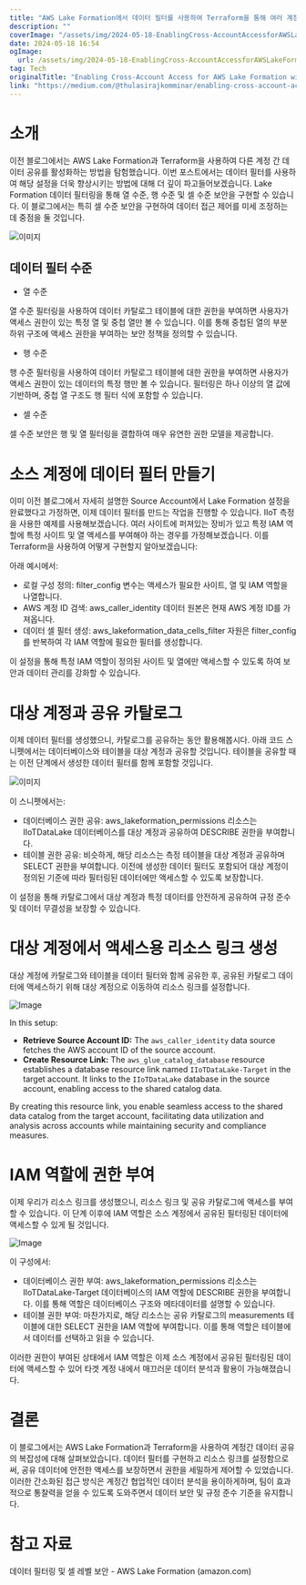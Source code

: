 ```yaml
---
title: "AWS Lake Formation에서 데이터 필터를 사용하여 Terraform을 통해 여러 계정 간 액세스 활성화하기"
description: ""
coverImage: "/assets/img/2024-05-18-EnablingCross-AccountAccessforAWSLakeFormationwithDataFiltersUsingTerraform_0.png"
date: 2024-05-18 16:54
ogImage:
  url: /assets/img/2024-05-18-EnablingCross-AccountAccessforAWSLakeFormationwithDataFiltersUsingTerraform_0.png
tag: Tech
originalTitle: "Enabling Cross-Account Access for AWS Lake Formation with Data Filters Using Terraform"
link: "https://medium.com/@thulasirajkomminar/enabling-cross-account-access-for-lake-formation-with-data-filters-using-terraform-ed6e51528c3a"
---
```


# 소개

이전 블로그에서는 AWS Lake Formation과 Terraform을 사용하여 다른 계정 간 데이터 공유를 활성화하는 방법을 탐험했습니다. 이번 포스트에서는 데이터 필터를 사용하여 해당 설정을 더욱 향상시키는 방법에 대해 더 깊이 파고들어보겠습니다. Lake Formation 데이터 필터링을 통해 열 수준, 행 수준 및 셀 수준 보안을 구현할 수 있습니다. 이 블로그에서는 특히 셀 수준 보안을 구현하여 데이터 접근 제어를 미세 조정하는 데 중점을 둘 것입니다.

![이미지](/assets/img/2024-05-18-EnablingCross-AccountAccessforAWSLakeFormationwithDataFiltersUsingTerraform_0.png)

## 데이터 필터 수준

<div class="content-ad"></div>

- 열 수준

열 수준 필터링을 사용하여 데이터 카탈로그 테이블에 대한 권한을 부여하면 사용자가 액세스 권한이 있는 특정 열 및 중첩 열만 볼 수 있습니다. 이를 통해 중첩된 열의 부분 하위 구조에 액세스 권한을 부여하는 보안 정책을 정의할 수 있습니다.

- 행 수준

행 수준 필터링을 사용하여 데이터 카탈로그 테이블에 대한 권한을 부여하면 사용자가 액세스 권한이 있는 데이터의 특정 행만 볼 수 있습니다. 필터링은 하나 이상의 열 값에 기반하며, 중첩 열 구조도 행 필터 식에 포함할 수 있습니다.

<div class="content-ad"></div>

- 셀 수준

셀 수준 보안은 행 및 열 필터링을 결합하여 매우 유연한 권한 모델을 제공합니다.

# 소스 계정에 데이터 필터 만들기

이미 이전 블로그에서 자세히 설명한 Source Account에서 Lake Formation 설정을 완료했다고 가정하면, 이제 데이터 필터를 만드는 작업을 진행할 수 있습니다. IIoT 측정을 사용한 예제를 사용해보겠습니다. 여러 사이트에 퍼져있는 장비가 있고 특정 IAM 역할에 특정 사이트 및 열 액세스를 부여해야 하는 경우를 가정해보겠습니다. 이를 Terraform을 사용하여 어떻게 구현할지 알아보겠습니다:

<div class="content-ad"></div>

아래 예시에서:

- 로컬 구성 정의: filter_config 변수는 액세스가 필요한 사이트, 열 및 IAM 역할을 나열합니다.
- AWS 계정 ID 검색: aws_caller_identity 데이터 원본은 현재 AWS 계정 ID를 가져옵니다.
- 데이터 셀 필터 생성: aws_lakeformation_data_cells_filter 자원은 filter_config를 반복하여 각 IAM 역할에 필요한 필터를 생성합니다.

이 설정을 통해 특정 IAM 역할이 정의된 사이트 및 열에만 액세스할 수 있도록 하여 보안과 데이터 관리를 강화할 수 있습니다.

<div class="content-ad"></div>

# 대상 계정과 공유 카탈로그

이제 데이터 필터를 생성했으니, 카탈로그를 공유하는 동안 활용해봅시다. 아래 코드 스니펫에서는 데이터베이스와 테이블을 대상 계정과 공유할 것입니다. 테이블을 공유할 때는 이전 단계에서 생성한 데이터 필터를 함께 포함할 것입니다.

![이미지](/assets/img/2024-05-18-EnablingCross-AccountAccessforAWSLakeFormationwithDataFiltersUsingTerraform_2.png)

이 스니펫에서는:

<div class="content-ad"></div>

- 데이터베이스 권한 공유: aws_lakeformation_permissions 리소스는 IIoTDataLake 데이터베이스를 대상 계정과 공유하여 DESCRIBE 권한을 부여합니다.
- 테이블 권한 공유: 비슷하게, 해당 리소스는 측정 테이블을 대상 계정과 공유하며 SELECT 권한을 부여합니다. 이전에 생성한 데이터 필터도 포함되어 대상 계정이 정의된 기준에 따라 필터링된 데이터에만 액세스할 수 있도록 보장합니다.

이 설정을 통해 카탈로그에서 대상 계정과 특정 데이터를 안전하게 공유하여 규정 준수 및 데이터 무결성을 보장할 수 있습니다.

# 대상 계정에서 액세스용 리소스 링크 생성

대상 계정에 카탈로그와 테이블을 데이터 필터와 함께 공유한 후, 공유된 카탈로그 데이터에 액세스하기 위해 대상 계정으로 이동하여 리소스 링크를 설정합니다.

<div class="content-ad"></div>

![Image](/assets/img/2024-05-18-EnablingCross-AccountAccessforAWSLakeFormationwithDataFiltersUsingTerraform_3.png)

In this setup:

- **Retrieve Source Account ID:** The `aws_caller_identity` data source fetches the AWS account ID of the source account.
- **Create Resource Link:** The `aws_glue_catalog_database` resource establishes a database resource link named `IIoTDataLake-Target` in the target account. It links to the `IIoTDataLake` database in the source account, enabling access to the shared catalog data.

By creating this resource link, you enable seamless access to the shared data catalog from the target account, facilitating data utilization and analysis across accounts while maintaining security and compliance measures.

<div class="content-ad"></div>

# IAM 역할에 권한 부여

이제 우리가 리소스 링크를 생성했으니, 리소스 링크 및 공유 카탈로그에 액세스를 부여할 수 있습니다. 이 단계 이후에 IAM 역할은 소스 계정에서 공유된 필터링된 데이터에 액세스할 수 있게 될 것입니다.

![Image](/assets/img/2024-05-18-EnablingCross-AccountAccessforAWSLakeFormationwithDataFiltersUsingTerraform_4.png)

이 구성에서:

<div class="content-ad"></div>

- 데이터베이스 권한 부여: aws_lakeformation_permissions 리소스는 IIoTDataLake-Target 데이터베이스의 IAM 역할에 DESCRIBE 권한을 부여합니다. 이를 통해 역할은 데이터베이스 구조와 메타데이터를 설명할 수 있습니다.
- 테이블 권한 부여: 마찬가지로, 해당 리소스는 공유 카탈로그의 measurements 테이블에 대한 SELECT 권한을 IAM 역할에 부여합니다. 이를 통해 역할은 테이블에서 데이터를 선택하고 읽을 수 있습니다.

이러한 권한이 부여된 상태에서 IAM 역할은 이제 소스 계정에서 공유된 필터링된 데이터에 액세스할 수 있어 타겟 계정 내에서 매끄러운 데이터 분석과 활용이 가능해졌습니다.

# 결론

이 블로그에서는 AWS Lake Formation과 Terraform을 사용하여 계정간 데이터 공유의 복잡성에 대해 살펴보았습니다. 데이터 필터를 구현하고 리소스 링크를 설정함으로써, 공유 데이터에 안전한 액세스를 보장하면서 권한을 세밀하게 제어할 수 있었습니다. 이러한 간소화된 접근 방식은 계정간 협업적인 데이터 분석을 용이하게하며, 팀이 효과적으로 통찰력을 얻을 수 있도록 도와주면서 데이터 보안 및 규정 준수 기준을 유지합니다.

<div class="content-ad"></div>

# 참고 자료

데이터 필터링 및 셀 레벨 보안 - AWS Lake Formation (amazon.com)
